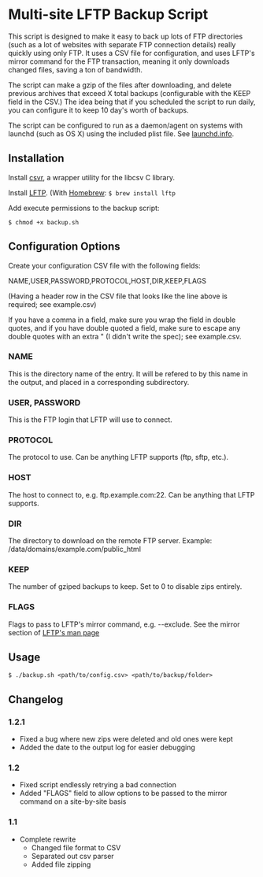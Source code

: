 # Multi-site LFTP Backup Script
This script is designed to make it easy to back up lots of FTP directories (such as a lot of websites with separate FTP connection details) really quickly using only FTP. It uses a CSV file for configuration, and uses LFTP's mirror command for the FTP transaction, meaning it only downloads changed files, saving a ton of bandwidth.

The script can make a gzip of the files after downloading, and delete previous archives that exceed X total backups (configurable with the KEEP field in the CSV.) The idea being that if you scheduled the script to run daily, you can configure it to keep 10 day's worth of backups.

The script can be configured to run as a daemon/agent on systems with launchd (such as OS X) using the included plist file. See [launchd.info](http://launchd.info).

## Installation
Install [csvr](https://github.com/djmadeira/csvr), a wrapper utility for the libcsv C library.

Install [LFTP](http://lftp.yar.ru). (With [Homebrew](http://brew.sh): `$ brew install lftp`

Add execute permissions to the backup script:

    $ chmod +x backup.sh

## Configuration Options
Create your configuration CSV file with the following fields:

NAME,USER,PASSWORD,PROTOCOL,HOST,DIR,KEEP,FLAGS

(Having a header row in the CSV file that looks like the line above is required; see example.csv)

If you have a comma in a field, make sure you wrap the field in double quotes, and if you have double quoted a field, make sure to escape any double quotes with an extra " (I didn't write the spec); see example.csv.

### NAME
This is the directory name of the entry. It will be refered to by this name in the output, and placed in a corresponding subdirectory.

### USER, PASSWORD
This is the FTP login that LFTP will use to connect.

### PROTOCOL
The protocol to use. Can be anything LFTP supports (ftp, sftp, etc.).

### HOST
The host to connect to, e.g. ftp.example.com:22. Can be anything that LFTP supports.

### DIR
The directory to download on the remote FTP server. Example: /data/domains/example.com/public_html

### KEEP
The number of gziped backups to keep. Set to 0 to disable zips entirely.

### FLAGS
Flags to pass to LFTP's mirror command, e.g. --exclude. See the mirror section of [LFTP's man page](http://lftp.yar.ru/lftp-man.html)

## Usage

    $ ./backup.sh <path/to/config.csv> <path/to/backup/folder>

## Changelog

### 1.2.1
* Fixed a bug where new zips were deleted and old ones were kept
* Added the date to the output log for easier debugging

### 1.2
* Fixed script endlessly retrying a bad connection
* Added "FLAGS" field to allow options to be passed to the mirror command on a site-by-site basis

### 1.1
* Complete rewrite
  * Changed file format to CSV
  * Separated out csv parser
  * Added file zipping